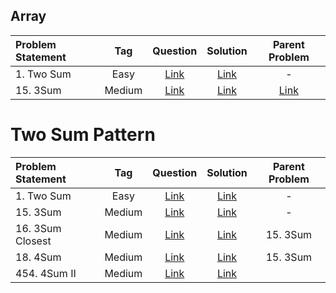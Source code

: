 ## Array

| Problem Statement                                          | Tag   |  Question  | Solution  | Parent Problem        |
| :------------------------------------------------------    | :---: | :-------:  | :-------: | :----------------:    |
| 1. Two Sum | Easy  | [Link](https://leetcode.com/problems/two-sum/) | [Link](https://github.com/aatman-24/DSA/blob/main/LeetCode/Easy/1.%20Two%20Sum.cpp) | - |
| 15. 3Sum   | Medium | [Link](https://leetcode.com/problems/3sum/) | [Link](https://github.com/aatman-24/DSA/blob/main/LeetCode/Medium/15.%203Sum.cpp) | [Link](https://leetcode.com/problems/two-sum/) |

# Two Sum Pattern

| Problem Statement                                          | Tag   |  Question  | Solution  | Parent Problem        |
| :------------------------------------------------------    | :---: | :-------:  | :-------: | :----------------:    |
| 1. Two Sum | Easy  | [Link](https://leetcode.com/problems/two-sum/) | [Link](https://github.com/aatman-24/DSA/blob/main/LeetCode/Easy/1.%20Two%20Sum.cpp) | - |
| 15. 3Sum   | Medium | [Link](https://leetcode.com/problems/3sum/) | [Link](https://github.com/aatman-24/DSA/blob/main/LeetCode/Medium/15.%203Sum.cpp) | - |
| 16. 3Sum Closest   | Medium | [Link](https://leetcode.com/problems/3sum-closest/) | [Link](https://github.com/aatman-24/DSA/blob/main/LeetCode/Medium/16.%203Sum%20Closest.cpp) | 15. 3Sum |
| 18. 4Sum   | Medium | [Link](https://leetcode.com/problems/4sum/) | [Link](https://github.com/aatman-24/DSA/blob/main/LeetCode/Medium/18.%204Sum.cpp) | 15. 3Sum |
| 454. 4Sum II   | Medium | [Link](https://leetcode.com/problems/4sum-ii//) | [Link](-) |  |



